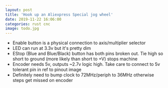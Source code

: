 ```yaml
---
layout: post
title: 'Hook up an Aliexpress Special jog wheel'
date: 2019-11-22 16:06:00
categories: rust cnc
image: todo.jpg
---
```


- Enable button is a physical connection to axis/multiplier selector
- LED can run at 3.3v but it's pretty dim
- EStop (Blue and Blue/Black) button has both pins broken out. Tie high so short to ground (more likely than short to +V) stops machine
- Encoder needs 5v, outputs ~2.7v logic high. Take care to connect to 5v tolerant pin in ref to pinout image
- Definitely need to bump clock to 72MHz/periph to 36MHz otherwise steps get missed on encoder
